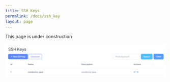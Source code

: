 ```yaml
---
title: SSH Keys
permalink: /docs/ssh_key
layout: page
---
```


This page is under construction


![Screenshot: SSH Keys](./../images/ssh_keys.png)
